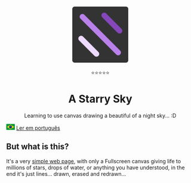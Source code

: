 <p align="center">
  <img src="./src/assets/images/starry.png" width="150" alt="Project Logo">
  <p align="center">⭐⭐⭐⭐⭐</p> 
  <h1 align="center">A Starry Sky</h1>
  <p align="center">Learning to use canvas drawing a beautiful of a night sky... :D</p>
</p>

<p>
  <img src="./src/assets/images/pt-br.png" alt="Portuguese" height="16">
  <a href="https://github.com/LaksCastro/starry-sky/blob/master/README-ptbr.md">Ler em português</a>
</p>


## But what is this?
It's a very [simple web page](https://lakscastro.github.io/starry-sky), with only a Fullscreen canvas giving life to millions of stars, drops of water, or anything you have understood, in the end it's just lines... drawn, erased and redrawn...
